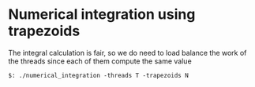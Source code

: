 # Numerical integration using trapezoids


The integral calculation is fair, so we do need to load balance the work of the threads since each of them compute the same value

```
$: ./numerical_integration -threads T -trapezoids N
```